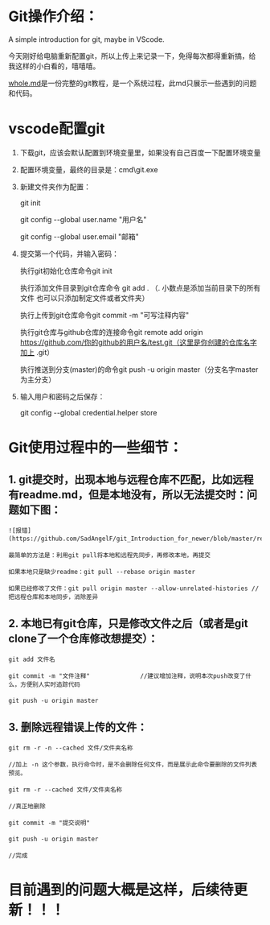 # Git操作介绍：
A simple introduction for git, maybe in VScode.

今天刚好给电脑重新配置git，所以上传上来记录一下，免得每次都得重新搞，给我这样的小白看的，嘻嘻嘻。

[whole.md](https://github.com/SadAngelF/git_Introduction_for_newer/blob/master/whole.md)是一份完整的git教程，是一个系统过程，此md只展示一些遇到的问题和代码。

# vscode配置git

1. 下载git，应该会默认配置到环境变量里，如果没有自己百度一下配置环境变量

2. 配置环境变量，最终的目录是：cmd\git.exe

3. 新建文件夹作为配置：

    git init

    git config --global user.name "用户名" 

    git config --global user.email "邮箱"

4. 提交第一个代码，并输入密码：

    执行git初始化仓库命令git init

    执行添加文件目录到git仓库命令 git add . （. 小数点是添加当前目录下的所有文件 也可以只添加制定文件或者文件夹）
    
    执行上传到git仓库命令git commit -m "可写注释内容"
    
    执行git仓库与github仓库的连接命令git remote add origin https://github.com/你的github的用户名/test.git（这里是你创建的仓库名字加上 .git）
    
    执行推送到分支(master)的命令git push -u origin master（分支名字master为主分支）
    
5. 输入用户和密码之后保存：

    git config --global credential.helper store


# Git使用过程中的一些细节：

## 1. git提交时，出现本地与远程仓库不匹配，比如远程有readme.md，但是本地没有，所以无法提交时：问题如下图：

    ![报错](https://github.com/SadAngelF/git_Introduction_for_newer/blob/master/rejected.png)

    最简单的方法是：利用git pull将本地和远程先同步，再修改本地，再提交

    如果本地只是缺少readme：git pull --rebase origin master

    如果已经修改了文件：git pull origin master --allow-unrelated-histories //把远程仓库和本地同步，消除差异

## 2. 本地已有git仓库，只是修改文件之后（或者是git clone了一个仓库修改想提交）：

    git add 文件名
    
    git commit -m "文件注释"              //建议增加注释，说明本次push改变了什么，方便别人实时追踪代码

    git push -u origin master

## 3. 删除远程错误上传的文件：

    git rm -r -n --cached 文件/文件夹名称

    //加上 -n 这个参数，执行命令时，是不会删除任何文件，而是展示此命令要删除的文件列表预览。

    git rm -r --cached 文件/文件夹名称

    //真正地删除

    git commit -m "提交说明"
    
    git push -u origin master

    //完成

# 目前遇到的问题大概是这样，后续待更新！！！
